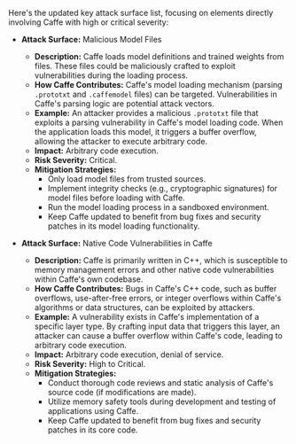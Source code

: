 Here's the updated key attack surface list, focusing on elements directly involving Caffe with high or critical severity:

*   **Attack Surface:** Malicious Model Files
    *   **Description:** Caffe loads model definitions and trained weights from files. These files could be maliciously crafted to exploit vulnerabilities during the loading process.
    *   **How Caffe Contributes:** Caffe's model loading mechanism (parsing `.prototxt` and `.caffemodel` files) can be targeted. Vulnerabilities in Caffe's parsing logic are potential attack vectors.
    *   **Example:** An attacker provides a malicious `.prototxt` file that exploits a parsing vulnerability in Caffe's model loading code. When the application loads this model, it triggers a buffer overflow, allowing the attacker to execute arbitrary code.
    *   **Impact:**  Arbitrary code execution.
    *   **Risk Severity:** Critical.
    *   **Mitigation Strategies:**
        *   Only load model files from trusted sources.
        *   Implement integrity checks (e.g., cryptographic signatures) for model files before loading with Caffe.
        *   Run the model loading process in a sandboxed environment.
        *   Keep Caffe updated to benefit from bug fixes and security patches in its model loading functionality.

*   **Attack Surface:** Native Code Vulnerabilities in Caffe
    *   **Description:** Caffe is primarily written in C++, which is susceptible to memory management errors and other native code vulnerabilities within Caffe's own codebase.
    *   **How Caffe Contributes:**  Bugs in Caffe's C++ code, such as buffer overflows, use-after-free errors, or integer overflows within Caffe's algorithms or data structures, can be exploited by attackers.
    *   **Example:** A vulnerability exists in Caffe's implementation of a specific layer type. By crafting input data that triggers this layer, an attacker can cause a buffer overflow within Caffe's code, leading to arbitrary code execution.
    *   **Impact:**  Arbitrary code execution, denial of service.
    *   **Risk Severity:** High to Critical.
    *   **Mitigation Strategies:**
        *   Conduct thorough code reviews and static analysis of Caffe's source code (if modifications are made).
        *   Utilize memory safety tools during development and testing of applications using Caffe.
        *   Keep Caffe updated to benefit from bug fixes and security patches in its core code.
